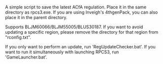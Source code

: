 A simple script to save the latest ACfA regulation.
Place it in the same directory as rpcs3.exe. If you are using Inveigh's 4thgenPack, you can also place it in the parent directory.

Supports BLJM60066/BLJM55005/BLUS30187. If you want to avoid updating a specific region, please remove the directory for that region from "rconfig.txt".

If you only want to perform an update, run 'RegUpdateChecker.bat'. If you want to run it simultaneously with launching RPCS3, run 'GameLauncher.bat'.
